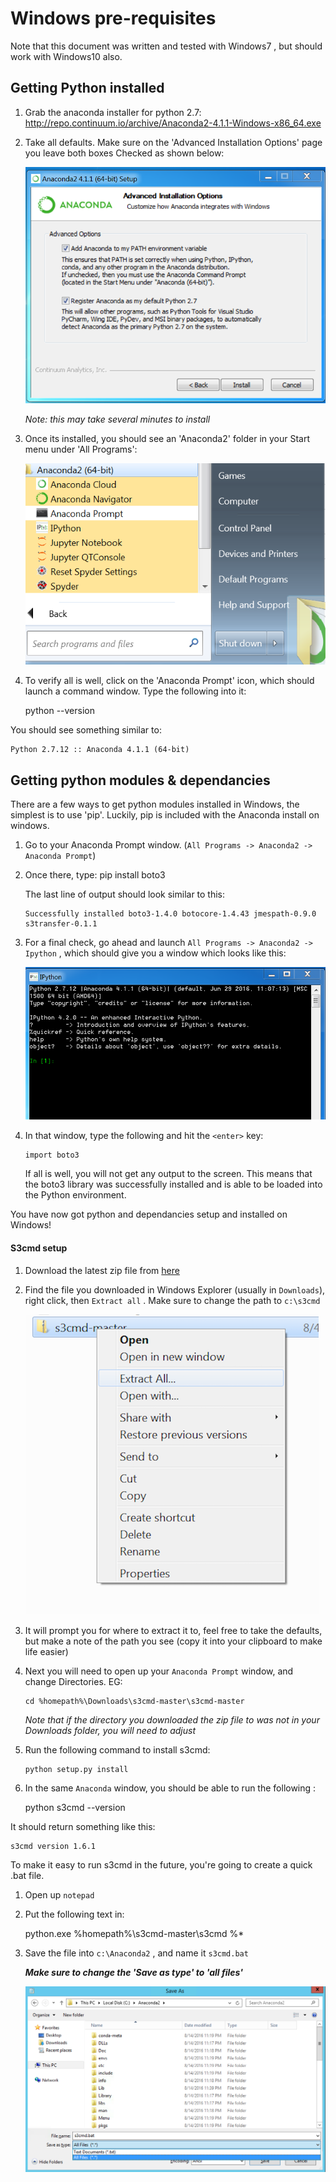# Windows pre-requisites


Note that this document was written and tested with Windows7 , but should work with Windows10 also.  


## Getting Python installed

1.  Grab the anaconda installer for python 2.7: http://repo.continuum.io/archive/Anaconda2-4.1.1-Windows-x86_64.exe
2.  Take all defaults.  Make sure on the 'Advanced Installation Options' page you leave both boxes Checked as shown below:

	![image](../pics/win_anaconda_install_opts.png)

	*Note: this may take several minutes to install*

3.  Once its installed, you should see an 'Anaconda2' folder in your Start menu under 'All Programs':

	![image](../pics/windows_anaconda_startmenu.png)

4.  To verify all is well, click on the 'Anaconda Prompt' icon, which should launch a command window.  Type the following into it:

	python --version

You should see something similar to:

	Python 2.7.12 :: Anaconda 4.1.1 (64-bit)

## Getting python modules & dependancies


There are a few ways to get python modules installed in Windows, the simplest is to use 'pip'.  Luckily, pip is included with the Anaconda install on windows.

1.  Go to your Anaconda Prompt window. (`All Programs -> Anaconda2 -> Anaconda Prompt`)
2.  Once there, type:
		pip install boto3

	The last line of output should look similar to this:

		Successfully installed boto3-1.4.0 botocore-1.4.43 jmespath-0.9.0 s3transfer-0.1.1


3.  For a final check, go ahead and launch `All Programs -> Anaconda2 -> Ipython` , which should give you a window which looks like this:

	![image](../pics/win_ipython_blank.png)

4.  In that window, type the following and hit the `<enter>` key:

		import boto3
	If all is well, you will not get any output to the screen.  This means that the boto3 library was successfully installed and is able to be loaded into the Python environment.


You have now got python and dependancies setup and installed on Windows!


#### S3cmd setup

1.  Download the latest zip file from [here](https://github.com/s3tools/s3cmd/archive/master.zip)
2.  Find the file you downloaded in Windows Explorer (usually in `Downloads`), right click, then `Extract all` .  Make sure to change the path to `c:\s3cmd`

	![image](../pics/win_extract_s3cmd.png)

3.  It will prompt you for where to extract it to, feel free to take the defaults, but make a note of the path you see (copy it into your clipboard to make life easier)

3.  Next you will need to open up your `Anaconda Prompt` window, and change Directories.  EG:

		cd %homepath%\Downloads\s3cmd-master\s3cmd-master

	*Note that if the directory you downloaded the zip file to was not in your Downloads folder, you will need to adjust*
4.  Run the following command to install s3cmd:

		python setup.py install

5.  In the same `Anaconda` window, you should be able to run the following :

	python s3cmd --version

It should return something like this:

	s3cmd version 1.6.1

 To make it easy to run s3cmd in the future, you're going to create a quick .bat file.  

1.  Open up `notepad`
2.  Put the following text in:

	python.exe %homepath%\s3cmd-master\s3cmd %*
3.  Save the file into `c:\Anaconda2` , and name it `s3cmd.bat`

	***Make sure to change the 'Save as type' to 'all files'***

	![image](../pics/win_save_bat.png)
